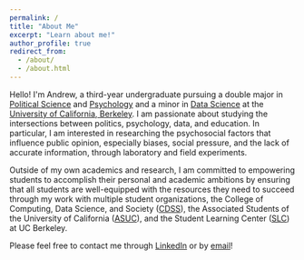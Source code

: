 ```yaml
---
permalink: /
title: "About Me"
excerpt: "Learn about me!"
author_profile: true
redirect_from: 
  - /about/
  - /about.html
---
```


Hello! I'm Andrew, a third-year undergraduate pursuing a double major in [Political Science](https://polisci.berkeley.edu/) and [Psychology](https://psychology.berkeley.edu/) and a minor in [Data Science](https://data.berkeley.edu/) at the [University of California, Berkeley](https://www.berkeley.edu/). I am passionate about studying the intersections between politics, psychology, data, and education. In particular, I am interested in researching the psychosocial factors that influence public opinion, especially biases, social pressure, and the lack of accurate information, through laboratory and field experiments.

Outside of my own academics and research, I am committed to empowering students to accomplish their personal and academic ambitions by ensuring that all students are well-equipped with the resources they need to succeed through my work with multiple student organizations, the College of Computing, Data Science, and Society ([CDSS](https://data.berkeley.edu/)), the Associated Students of the University of California ([ASUC](https://asuc.org/)), and the Student Learning Center ([SLC](https://slc.berkeley.edu/)) at UC Berkeley.

Please feel free to contact me through [LinkedIn](https://www.linkedin.com/in/andrewchen04/) or by [email](mailto:andrew_chen04@berkeley.edu)!

